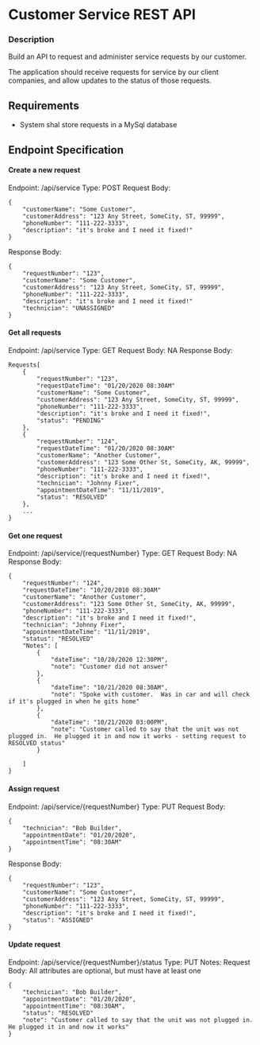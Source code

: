 # Customer Service REST API

### Description
Build an API to request and administer service requests by our customer.

The application should receive requests for service by our client companies, and allow updates to the status of those requests.

## Requirements
- System shal store requests in a MySql database

## Endpoint Specification

#### Create a new request
Endpoint: /api/service
Type: POST
Request Body:
```
{
    "customerName": "Some Customer",
    "customerAddress": "123 Any Street, SomeCity, ST, 99999",
    "phoneNumber": "111-222-3333",
    "description": "it's broke and I need it fixed!"
}
```
Response Body:
```
{
    "requestNumber": "123",
    "customerName": "Some Customer",
    "customerAddress": "123 Any Street, SomeCity, ST, 99999",
    "phoneNumber": "111-222-3333",
    "description": "it's broke and I need it fixed!"
    "technician": "UNASSIGNED"
}
```

#### Get all requests
Endpoint: /api/service
Type: GET
Request Body: NA
Response Body:
```
Requests[
    {
        "requestNumber": "123",
        "requestDateTime": "01/20/2020 08:30AM"
        "customerName": "Some Customer",
        "customerAddress": "123 Any Street, SomeCity, ST, 99999",
        "phoneNumber": "111-222-3333",
        "description": "it's broke and I need it fixed!",
        "status": "PENDING"
    },
    {
        "requestNumber": "124",
        "requestDateTime": "01/20/2020 08:30AM"
        "customerName": "Another Customer",
        "customerAddress": "123 Some Other St, SomeCity, AK, 99999",
        "phoneNumber": "111-222-3333",
        "description": "it's broke and I need it fixed!",
        "technician": "Johnny Fixer",
        "appointmentDateTime": "11/11/2019",
        "status": "RESOLVED"
    },
    ...
}
```
#### Get one request
Endpoint: /api/service/{requestNumber}
Type: GET
Request Body: NA
Response Body:
```
{
    "requestNumber": "124",
    "requestDateTime": "10/20/2010 08:30AM"
    "customerName": "Another Customer",
    "customerAddress": "123 Some Other St, SomeCity, AK, 99999",
    "phoneNumber": "111-222-3333",
    "description": "it's broke and I need it fixed!",
    "technician": "Johnny Fixer",
    "appointmentDateTime": "11/11/2019",
    "status": "RESOLVED"
    "Notes": [
        {
            "dateTime": "10/20/2020 12:30PM",
            "note": "Customer did not answer"
        },
        {
            "dateTime": "10/21/2020 08:30AM",
            "note": "Spoke with customer.  Was in car and will check if it's plugged in when he gits home"
        },
        {
            "dateTime": "10/21/2020 03:00PM",
            "note": "Customer called to say that the unit was not plugged in.  He plugged it in and now it works - setting request to RESOLVED status"
        }
        
    ]
}
```

#### Assign request
Endpoint: /api/service/{requestNumber}
Type: PUT
Request Body:
```
{
    "technician": "Bob Builder",
    "appointmentDate": "01/20/2020",
    "appointmentTime": "08:30AM"
}
```
Response Body:
```
{
    "requestNumber": "123",
    "customerName": "Some Customer",
    "customerAddress": "123 Any Street, SomeCity, ST, 99999",
    "phoneNumber": "111-222-3333",
    "description": "it's broke and I need it fixed!",
    "status": "ASSIGNED"
}
```

#### Update request
Endpoint: /api/service/{requestNumber}/status
Type: PUT 
Notes: 
Request Body: All attributes are optional, but must have at least one
```
{
    "technician": "Bob Builder",
    "appointmentDate": "01/20/2020",
    "appointmentTime": "08:30AM",
    "status": "RESOLVED"
    "note": "Customer called to say that the unit was not plugged in.  He plugged it in and now it works"
}	
```
